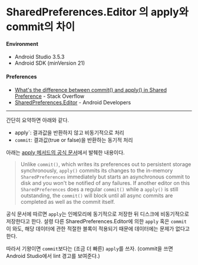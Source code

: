 # SharedPreferences.Editor 의 apply와 commit의 차이

#### Environment

- Android Studio 3.5.3
- Android SDK (minVersion 21)

#### Preferences

- [What's the difference between commit() and apply() in Shared Preference](https://stackoverflow.com/questions/5960678/whats-the-difference-between-commit-and-apply-in-shared-preference) - Stack Overflow
- [SharedPreferences.Editor](https://developer.android.com/reference/android/content/SharedPreferences.Editor.html#apply()) - Android Developers

---

간단히 요약하면 아래와 같다.

- apply`: 결과값을 반환하지 않고 비동기적으로 처리
- `commit`: 결과값(true or false)을 반환하는 동기적 처리

아래는 [apply 메서드의 공식 문서](https://developer.android.com/reference/android/content/SharedPreferences.Editor.html#apply())에서 발췌한 내용이다.

> Unlike `commit()`, which writes its preferences out to persistent storage synchronously, `apply()` commits its changes to the in-memory `SharedPreferences` immediately but starts an asynchronous commit to disk and you won't be notified of any failures. If another editor on this `SharedPreferences` does a regular `commit()` while a `apply()` is still outstanding, the `commit()` will block until all async commits are completed as well as the commit itself.

공식 문서에 따르면 `apply`는 인메모리에 동기적으로 저장한 뒤 디스크에 비동기적으로 저장한다고 한다. 설령 다른 SharedPreferences.Editor에 의한 `apply` 혹은 `commit` 이 와도, 해당 데이터에 관한 적절한 블록이 적용되기 때문에 데이터에는 문제가 없다고 한다.

따라서 기왕이면 `commit`보다는 (조금 더 빠른) `apply`를 쓰자. (commit을 쓰면 Android Studio에서 lint 경고를 보여준다.)